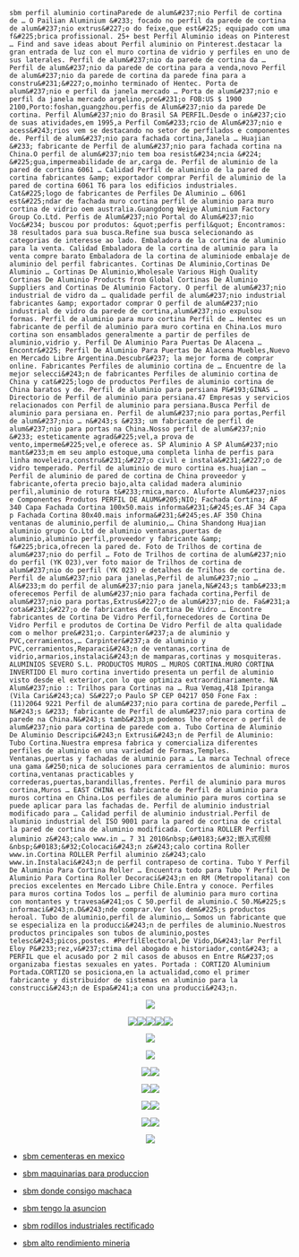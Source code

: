 
```
sbm perfil aluminio cortinaParede de alum&#237;nio Perfil de cortina de … O Pailian Aluminium &#233; focado no perfil da parede de cortina de alum&#237;nio extrus&#227;o do feixe,que est&#225; equipado com uma f&#225;brica profissional. 25+ best Perfil Aluminio ideas on Pinterest … Find and save ideas about Perfil aluminio on Pinterest.destacar la gran entrada de luz con el muro cortina de vidrio y perfiles en uno de sus laterales. Perfil de alum&#237;nio da parede de cortina da … Perfil de alum&#237;nio da parede de cortina para a venda,novo Perfil de alum&#237;nio da parede de cortina da parede fina para a constru&#231;&#227;o,moinho terminado of Hentec. Porta de alum&#237;nio e perfil da janela mercado … Porta de alum&#237;nio e perfil da janela mercado argelino,pre&#231;o FOB:US $ 1900 2100,Porto:foshan,guangzhou.perfis de Alum&#237;nio da parede De cortina. Perfil Alum&#237;nio do Brasil SA PERFIL.Desde o in&#237;cio de suas atividades,em 1995,a Perfil Com&#233;rcio de Alum&#237;nio e acess&#243;rios vem se destacando no setor de perfilados e componentes de. Perfil de alum&#237;nio para fachada cortina,Janela … Huajian &#233; fabricante de Perfil de alum&#237;nio para fachada cortina na China.O perfil de alum&#237;nio tem boa resist&#234;ncia &#224; &#225;gua,impermeabilidade de ar,carga de. Perfil de aluminio de la pared de cortina 6061 … Calidad Perfil de aluminio de la pared de cortina fabricantes &amp; exportador comprar Perfil de aluminio de la pared de cortina 6061 T6 para los edificios industriales. Cat&#225;logo de fabricantes de Perfiles De Aluminio … 6061 est&#225;ndar de fachada muro cortina perfil de aluminio para muro cortina de vidrio oem australia.Guangdong Weiye Aluminium Factory Group Co.Ltd. Perfis de Alum&#237;nio Portal do Alum&#237;nio Voc&#234; buscou por produtos: &quot;perfis perfil&quot; Encontramos: 38 resultados para sua busca.Refine sua busca selecionando as categorias de interesse ao lado. Embaladora de la cortina de aluminio para la venta. Calidad Embaladora de la cortina de aluminio para la venta compre barato Embaladora de la cortina de aluminiode embalaje de aluminio del perfil fabricantes. Cortinas De Aluminio,Cortinas De Aluminio … Cortinas De Aluminio,Wholesale Various High Quality Cortinas De Aluminio Products from Global Cortinas De Aluminio Suppliers and Cortinas De Aluminio Factory. O perfil de alum&#237;nio industrial de vidro da … qualidade perfil de alum&#237;nio industrial fabricantes &amp; exportador comprar O perfil de alum&#237;nio industrial de vidro da parede de cortina,alum&#237;nio expulsou formas. Perfil de aluminio para muro cortina Perfil de … Hentec es un fabricante de perfil de aluminio para muro cortina en China.Los muro cortina son ensamblados generalmente a partir de perfiles de aluminio,vidrio y. Perfil De Aluminio Para Puertas De Alacena … Encontr&#225; Perfil De Aluminio Para Puertas De Alacena Muebles,Nuevo en Mercado Libre Argentina.Descubr&#237; la mejor forma de comprar online. Fabricantes Perfiles de aluminio cortina de … Encuentre de la mejor selecci&#243;n de fabricantes Perfiles de aluminio cortina de China y cat&#225;logo de productos Perfiles de aluminio cortina de China baratos y de. Perfil de aluminio para persiana P&#193;GINAS … Directorio de Perfil de aluminio para persiana.47 Empresas y servicios relacionados con Perfil de aluminio para persiana.Busca Perfil de aluminio para persiana en. Perfil de alum&#237;nio para portas,Perfil de alum&#237;nio … n&#243;s &#233; um fabricante de perfil de alum&#237;nio para portas na China.Nosso perfil de alum&#237;nio &#233; esteticamente agrad&#225;vel,a prova de vento,imperme&#225;vel,e oferece as. SP Aluminio A SP Alum&#237;nio mant&#233;m em seu amplo estoque,uma completa linha de perfis para linha moveleira,constru&#231;&#227;o civil e instala&#231;&#227;o de vidro temperado. Perfil de aluminio de muro cortina es.huajian … Perfil de aluminio de pared de cortina de China proveedor y fabricante,oferta precio bajo,alta calidad madera aluminio perfil,aluminio de rotura t&#233;rmica,marco. Aluforte Alum&#237;nios e Componentes Produtos PERFIL DE ALUM&#205;NIO; Fachada Cortina; AF 340 Capa Fachada Cortina 100x50.mais informa&#231;&#245;es.AF 34 Capa p Fachada Cortina 80x40.mais informa&#231;&#245;es.AF 350 China ventanas de aluminio,perfil de aluminio,… China Shandong Huajian aluminio grupo Co.Ltd de aluminio ventanas,puertas de aluminio,aluminio perfil,proveedor y fabricante &amp; f&#225;brica,ofrecen la pared de. Foto de Trilhos de cortina de alum&#237;nio do perfil … Foto de Trilhos de cortina de alum&#237;nio do perfil (YK 023),ver foto maior de Trilhos de cortina de alum&#237;nio do perfil (YK 023) e detalhes de Trilhos de cortina de. Perfil de alum&#237;nio para janelas,Perfil de alum&#237;nio … Al&#233;m do perfil de alum&#237;nio para janela,N&#243;s tamb&#233;m oferecemos Perfil de alum&#237;nio para fachada cortina,Perfil de alum&#237;nio para portas,Extrus&#227;o de alum&#237;nio de. Fa&#231;a cota&#231;&#227;o de fabricantes de Cortina De Vidro … Encontre fabricantes de Cortina De Vidro Perfil,fornecedores de Cortina De Vidro Perfil e produtos de Cortina De Vidro Perfil de alta qualidade com o melhor pre&#231;o. Carpinter&#237;a de aluminio y PVC,cerramientos,… Carpinter&#237;a de aluminio y PVC,cerramientos,Reparaci&#243;n de ventanas,cortina de vidrio,armarios,instalaci&#243;n de mamparas,cortinas y mosquiteras. ALUMINIOS SEVERO S.L. PRODUCTOS MUROS … MUROS CORTINA.MURO CORTINA INVERTIDO El muro cortina invertido presenta un perfil de aluminio visto desde el exterior,con lo que optimiza extraordinariamente. NA Alum&#237;nio :: Trilhos para Cortinas na … Rua Vemag,418 Ipiranga (Vila Cari&#243;ca) S&#227;o Paulo SP CEP 04217 050 Fone Fax : (11)2064 9221 Perfil de alum&#237;nio para cortina de parede,Perfil … N&#243;s &#233; fabricante de Perfil de alum&#237;nio para cortina de parede na China.N&#243;s tamb&#233;m podemos lhe oferecer o perfil de alum&#237;nio para cortina de parede com a. Tubo Cortina de Aluminio De Aluminio Descripci&#243;n Extrusi&#243;n de Perfil de Aluminio: Tubo Cortina.Nuestra empresa fabrica y comercializa diferentes perfiles de aluminio en una variedad de Formas,Temples. Ventanas,puertas y fachadas de aluminio para … La marca Technal ofrece una gama &#250;nica de soluciones para cerramientos de aluminio: muros cortina,ventanas practicables y correderas,puertas,barandillas,frentes. Perfil de aluminio para muros cortina,Muros … EAST CHINA es fabricante de Perfil de aluminio para muros cortina en China.Los perfiles de aluminio para muros cortina se puede aplicar para las fachadas de. Perfil de aluminio industrial modificado para … Calidad perfil de aluminio industrial.Perfil de aluminio industrial del ISO 9001 para la pared de cortina de cristal la pared de cortina de aluminio modificada. Cortina ROLLER Perfil aluminio z&#243;calo www.in … 7 31 2010&nbsp;&#0183;&#32;嵌入式视频&nbsp;&#0183;&#32;Colocaci&#243;n z&#243;calo cortina Roller www.in.Cortina ROLLER Perfil aluminio z&#243;calo www.in.Instalaci&#243;n de perfil contrapeso de cortina. Tubo Y Perfil De Aluminio Para Cortina Roller … Encuentra todo para Tubo Y Perfil De Aluminio Para Cortina Roller Decoraci&#243;n en RM (Metropolitana) con precios excelentes en Mercado Libre Chile.Entra y conoce. Perfiles para muros cortina Todos los … perfil de aluminio para muro cortina con montantes y travesa&#241;os C 50.perfil de aluminio.C 50.M&#225;s informaci&#243;n.D&#243;nde comprar.Ver los dem&#225;s productos heroal. Tubo de aluminio,perfil de aluminio,… Somos un fabricante que se especializa en la producci&#243;n de perfiles de aluminio.Nuestros productos principales son tubos de aluminio,postes telesc&#243;picos,postes. #PerfilElectoral,De Vido,D&#243;lar Perfil Eloy P&#233;rez,v&#237;ctima del abogado e historiador,cont&#243; a PERFIL que el acusado por 2 mil casos de abusos en Entre R&#237;os organizaba fiestas sexuales en yates. Portada : CORTIZO Aluminium Portada.CORTIZO se posiciona,en la actualidad,como el primer fabricante y distribuidor de sistemas en aluminio para la construcci&#243;n de Espa&#241;a con una producci&#243;n. 
```

<div align="center">

<a href="https://es-crusher.shibang-china.com/github&k=sbm+perfil+aluminio+cortina"><img src="https://static.shibang-china.com/es/crusher/logo.jpg"></a>

<a href="https://es-crusher.shibang-china.com/github&k=sbm+perfil+aluminio+cortina"><img src="https://static.shibang-china.com/es/crusher/index.jpg"></a><a href="https://es-crusher.shibang-china.com/material.htmlgithub&k=sbm+perfil+aluminio+cortina"><img src="https://static.shibang-china.com/es/crusher/material.jpg"></a><a href="https://es-crusher.shibang-china.com/application.htmlgithub&k=sbm+perfil+aluminio+cortina"><img src="https://static.shibang-china.com/es/crusher/application.jpg"></a><a href="https://es-crusher.shibang-china.com/aboutus.htmlgithub&k=sbm+perfil+aluminio+cortina"><img src="https://static.shibang-china.com/es/crusher/aboutus.jpg"></a><a href="https://es-crusher.shibang-china.com/contact.htmlgithub&k=sbm+perfil+aluminio+cortina"><img src="https://static.shibang-china.com/es/crusher/contact.jpg"></a>

<a href="https://es-crusher.shibang-china.com/github&k=sbm+perfil+aluminio+cortina"><img src="https://static.shibang-china.com/es/crusher/banner.jpg"></a>

<a href="https://swt.shibang-china.com/github&k=sbm+perfil+aluminio+cortina"><img src="https://static.shibang-china.com/es/crusher/text.jpg"></a>

<a href="https://swt.shibang-china.com/github&k=sbm+perfil+aluminio+cortina"><img src="https://static.shibang-china.com/es/crusher/chat.jpg"></a><a href="https://es-crusher.shibang-china.com/contact.htmlgithub&k=sbm+perfil+aluminio+cortina"><img src="https://static.shibang-china.com/es/crusher/message.jpg"></a>

<a href="https://es-crusher.shibang-china.com/products/pe.htmlgithub&k=sbm+perfil+aluminio+cortina"><img src="https://static.shibang-china.com/es/crusher/pe.jpg"></a><a href="https://es-crusher.shibang-china.com/products/pf.htmlgithub&k=sbm+perfil+aluminio+cortina"><img src="https://static.shibang-china.com/es/crusher/pf.jpg"></a>

<a href="https://es-crusher.shibang-china.com/products/hpt.htmlgithub&k=sbm+perfil+aluminio+cortina"><img src="https://static.shibang-china.com/es/crusher/hpt.jpg"></a><a href="https://es-crusher.shibang-china.com/products/vsi.htmlgithub&k=sbm+perfil+aluminio+cortina"><img src="https://static.shibang-china.com/es/crusher/vsi.jpg"></a>

<a href="https://es-crusher.shibang-china.com/products/klv.htmlgithub&k=sbm+perfil+aluminio+cortina"><img src="https://static.shibang-china.com/es/crusher/klv.jpg"></a><a href="https://es-crusher.shibang-china.com/products/portable.htmlgithub&k=sbm+perfil+aluminio+cortina"><img src="https://static.shibang-china.com/es/crusher/portable.jpg"></a>

<a href="https://swt.shibang-china.com/github&k=sbm+perfil+aluminio+cortina"><img src="https://static.shibang-china.com/es/crusher/case.jpg"></a>

</div>


* [sbm cementeras en mexico](sbm%20cementeras%20en%20mexico.md)

* [sbm maquinarias para produccion](sbm%20maquinarias%20para%20produccion.md)

* [sbm donde consigo machaca](sbm%20donde%20consigo%20machaca.md)

* [sbm tengo la asuncion](sbm%20tengo%20la%20asuncion.md)

* [sbm rodillos industriales rectificado](sbm%20rodillos%20industriales%20rectificado.md)

* [sbm alto rendimiento mineria](sbm%20alto%20rendimiento%20mineria.md)